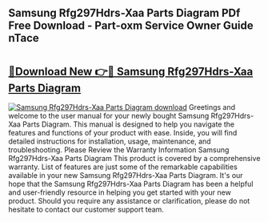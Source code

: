 ## Samsung Rfg297Hdrs-Xaa Parts Diagram PDf Free Download - Part-oxm Service Owner Guide nTace

# <h2><a href="http://dfpdvhr.blite.top/?on=Samsung+Rfg297Hdrs-Xaa+Parts+Diagram">🔗Download New 👉🔴 Samsung Rfg297Hdrs-Xaa Parts Diagram</a></h2>

[![Samsung Rfg297Hdrs-Xaa Parts Diagram download](https://i.imgur.com/lujVjoI.png)](http://dfpdvhr.blite.top/?on=Samsung+Rfg297Hdrs-Xaa+Parts+Diagram)
Greetings and welcome to the user manual for your newly bought Samsung Rfg297Hdrs-Xaa Parts Diagram. This manual is designed to help you navigate the features and functions of your product with ease. Inside, you will find detailed instructions for installation, usage, maintenance, and troubleshooting. Please Review the Warranty Information Samsung Rfg297Hdrs-Xaa Parts Diagram This product is covered by a comprehensive warranty. List of features are just some of the remarkable capabilities available in your new Samsung Rfg297Hdrs-Xaa Parts Diagram. It's our hope that the Samsung Rfg297Hdrs-Xaa Parts Diagram has been a helpful and user-friendly resource in helping you get started with your new product. Should you require any assistance or clarification, please do not hesitate to contact our customer support team.
